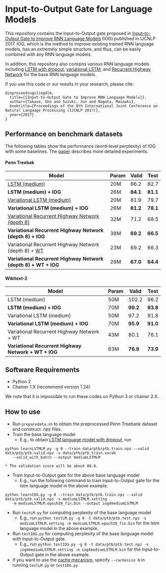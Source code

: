 # Input-to-Output Gate for Language Models


This repository contains the Input-to-Output gate proposed in [Input-to-Output Gate to Improve RNN Language Models](https://arxiv.org/abs/1709.08907) (IOG) published in IJCNLP 2017.
IOG, which is the method to improve existing trained RNN language models, has an extremely simple structure, and thus, can be easily combined with any RNN language models.

In addition, this repository also contains various RNN language models including [LSTM with dropout](https://arxiv.org/abs/1409.2329), [variational LSTM](https://arxiv.org/abs/1512.05287), and [Recurrent Highway Network](https://arxiv.org/abs/1607.03474) for the base RNN language models.

If you use this code or our results in your research, please cite:

```
@inproceedings{iog4lm,
  title={{Input-to-Output Gate to Improve RNN Language Models}},
  author={Takase, Sho and Suzuki, Jun and Nagata, Masaaki},
  booktitle={Proceedings of the 8th International Joint Conference on Natural Language Processing (IJCNLP 2017)},
  year={2017}
}
```


## Performance on benchmark datasets

The following tables show the performance (word-level perplexity) of IOG with some baselines.
The [paper](https://arxiv.org/abs/1709.08907) describes more detailed experiments.


#### Penn Treebak

Model | Param | Valid | Test
----- | ----- | ----- | ----
[LSTM (medium)](https://arxiv.org/abs/1409.2329) | 20M | 86.2 | 82.7
**LSTM (medium) + IOG** | 26M | **84.1** | **81.1**
[Variational LSTM (medium)](https://arxiv.org/abs/1512.05287) | 20M | 81.9 | 79.7
**Variational LSTM (medium) + IOG** | 26M | **81.2** | **78.1**
[Variational Recurrent Highway Network (depth 8)](https://arxiv.org/abs/1607.03474) | 32M | 71.2 | 68.5
**Variational Recurrent Highway Network (depth 8) + IOG** | 38M | **69.2** | **66.5**
Variational Recurrent Highway Network (depth 8) + [WT](https://arxiv.org/abs/1611.01462) | 23M | 69.2 | 66.3
**Variational Recurrent Highway Network (depth 8) + WT + IOG** | 29M | **67.0** | **64.4**


#### Wikitext-2

Model | Param | Valid | Test
----- | ----- | ----- | ----
LSTM (medium) | 50M | 102.2 | 96.2
**LSTM (medium) + IOG** | 70M | **99.2** | **93.8**
Variational LSTM (medium) | 50M | 97.2 | 91.8
**Variational LSTM (medium) + IOG** | 70M | **95.9** | **91.0**
Variational Recurrent Highway Network + WT | 43M | 80.1 | 76.1
**Variational Recurrent Highway Network + WT + IOG** | 63M | **76.9** | **73.9**


## Software Requirements

* Python 2
* Chainer 1.X (recommend version 1.24)

We note that it is impossible to run these codes on Python 3 or chainer 2.X.


## How to use

* Run `preparedata.sh` to obtain the preprocessed Penn Treebank dataset and construct .npz files.
* Train the base language model
    * E.g., to obtain [LSTM language model with dropout](https://arxiv.org/abs/1409.2329), run

```
python learnLSTMLM.py -g 0 --train data/ptb/ptb.train.npz --valid data/ptb/ptb.valid.npz -v data/ptb/ptb.train.vocab
   --valid_with_batch --output mediumLSTMLM
```

    * The validation score will be about 88.0.

* Train Input-to-Output gate for the above base language model
    * E.g., run the following command to train Input-to-Output gate for the lstm language model in the above example.

```
python learnIOG.py -g 0 --train data/ptb/ptb.train.npz --valid data/ptb/ptb.valid.npz -s mediumLSTMLM.setting
   -m mediumLSTMLM.epoch39_fin.bin --output iog4mediumLSTMLM
```

* Run `testLM.py` for computing perplexity of the base language model
    * E.g., run `python testLM.py -g 0 -t data/ptb/ptb.test.npz -s mediumLSTMLM.setting -m mediumLSTMLM.epoch39_fin.bin` for the lstm language model in the above example.
* Run `testIOG.py` for computing perplexity of the base language model with Input-to-Output gate.
    * E.g., run `python testIOG.py -g 0 -t data/ptb/ptb.test.npz -s iog4mediumLSTMLM.setting -m iog4mediumLSTMLM.bin` for the Input-to-Output gate in the above example.
* If you want to use the [cache mecanism](https://arxiv.org/abs/1612.04426), specify `--cachesize N` in running `testLM.py` or `testIOG.py`

